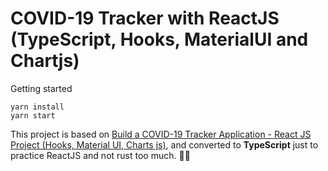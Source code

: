 # COVID-19 Tracker with ReactJS (TypeScript, Hooks, MaterialUI and Chartjs)

Getting started
```
yarn install
yarn start
```

This project is based on [Build a COVID-19 Tracker Application - React JS Project (Hooks, Material UI, Charts js)](https://www.youtube.com/watch?v=khJlrj3Y6Ls), and converted to **TypeScript** just to practice ReactJS and not rust too much. :man_facepalming:
